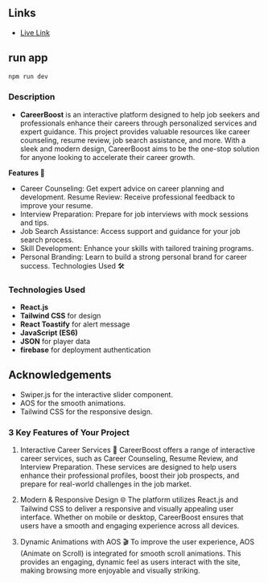 

## Links 
- [Live Link](https://simple-react-36207.web.app/)


## run app 

```bash 
npm run dev
``` 
### Description
- **CareerBoost**  is an interactive platform designed to help job seekers and professionals enhance their careers through personalized services and expert guidance. This project provides valuable resources like career counseling, resume review, job search assistance, and more. With a sleek and modern design, CareerBoost aims to be the one-stop solution for anyone looking to accelerate their career growth.

**Features 🌟**
- Career Counseling: Get expert advice on career planning and development.
Resume Review: Receive professional feedback to improve your resume.
- Interview Preparation: Prepare for job interviews with mock sessions and tips.
- Job Search Assistance: Access support and guidance for your job search process.
- Skill Development: Enhance your skills with tailored training programs.
- Personal Branding: Learn to build a strong personal brand for career success.
Technologies Used 🛠️
### Technologies Used
- **React.js**
- **Tailwind CSS** for design 
- **React Toastify** for alert message
- **JavaScript (ES6)**
- **JSON** for player data
- **firebase** for deployment authentication 
## Acknowledgements 
- Swiper.js for the interactive slider component.
- AOS for the smooth animations.
- Tailwind CSS for the responsive design.
### 3 Key Features of Your Project
1. Interactive Career Services 🎯
CareerBoost offers a range of interactive career services, such as Career Counseling, Resume Review, and Interview Preparation. These services are designed to help users enhance their professional profiles, boost their job prospects, and prepare for real-world challenges in the job market.

2. Modern & Responsive Design 🌐
The platform utilizes React.js and Tailwind CSS to deliver a responsive and visually appealing user interface. Whether on mobile or desktop, CareerBoost ensures that users have a smooth and engaging experience across all devices.

3. Dynamic Animations with AOS 🎬
To improve the user experience, AOS (Animate on Scroll) is integrated for smooth scroll animations. This provides an engaging, dynamic feel as users interact with the site, making browsing more enjoyable and visually striking.

